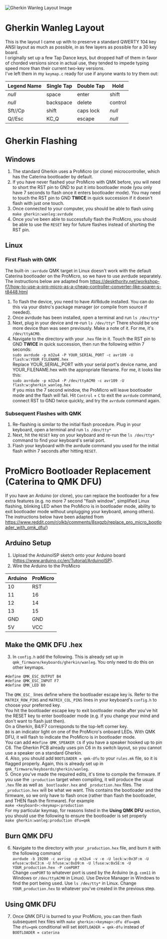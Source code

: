 ![Gherkin Wanleg Layout Image](https://i.imgur.com/nCPog2W.png)  
# Gherkin Wanleg Layout
This is the layout I came up with to preserve a standard QWERTY 104 key ANSI layout as much as possible, in as few layers as possible for a 30 key board.  
I originally set up a few Tap Dance keys, but dropped half of them in favor of chorded versions since in actual use, they tended to impede typing speed more than their current two-key versions.  
I've left them in my `keymap.c` ready for use if anyone wants to try them out:

Legend Name | Single Tap | Double Tap | Hold
--- | --- | --- | ---
*null* | space | enter | shift
*null* | backspace | delete | control
Sft//Cp | shift | caps lock | *null*
Q//Esc | KC_Q | escape | *null*

# Gherkin Flashing
## Windows
1. The standard Gherkin uses a ProMicro (or clone) microcontroller, which has the Caterina bootloader by default.
2. If you have never flashed your ProMicro with QMK before, you will need to short the RST pin to GND to put it into bootloader mode (you only have 7 seconds to flash once it enters bootloader mode). You may need to touch the RST pin to GND **TWICE** in quick succession if it doesn't flash with just one touch.  
3. Once connected to your computer, you should be able to flash using  
`make gherkin:wanleg:avrdude`  
4. Once you've been able to successfully flash the ProMicro, you should be able to use the `RESET` key for future flashes instead of shorting the RST pin.

## Linux  
### First Flash with QMK  
The built-in `:avrdude` QMK target in Linux doesn't work with the default Caterina bootloader on the ProMicro, so we have to use avrdude separately. The instructions below are adapted from https://deskthority.net/workshop-f7/how-to-use-a-pro-micro-as-a-cheap-controller-converter-like-soarer-s-t8448.html

1. To flash the device, you need to have AVRdude installed. You can do this via your distro's package manager (or compile from source if needed).
2. Once avrdude has been installed, open a terminal and run
`ls /dev/tty*`
3. Next, plug in your device and re-run `ls /dev/tty*`
There should be one more device than was seen previously. Make a note of it. For me, it's `/dev/ttyACM0`.
4. Navigate to the directory with your `.hex` file in it. Touch the RST pin to GND **TWICE** in quick succession, then run the following within 7 seconds:  
`sudo avrdude -p m32u4 -P YOUR_SERIAL_PORT -c avr109 -U flash:w:YOUR_FILENAME.hex`  
Replace YOUR_SERIAL_PORT with your serial port's device name, and YOUR_FILENAME.hex with the appropriate filename. For me, it looks like this:  
`sudo avrdude -p m32u4 -P /dev/ttyACM0 -c avr109 -U flash:w:gherkin_wanleg.hex`  
If you miss the 7 second window, the ProMicro will leave bootloader mode and the flash will fail. Hit `Control` + `C` to exit the `avrdude` command, connect RST to GND twice quickly, and try the `avrdude` command again.

### Subsequent Flashes with QMK
1. Re-flashing is similar to the initial flash procedure. Plug in your keyboard, open a terminal and run
`ls /dev/tty*`
2. Next, hit the `RESET` key on your keyboard and re-run the `ls /dev/tty*` command to find your keyboard's serial port.  
3. Flash your keyboard with the avrdude command you used for the initial flash within 7 seconds after hitting `RESET`.

# ProMicro Bootloader Replacement (Caterina to QMK DFU)
If you have an Arduino (or clone), you can replace the bootloader for a few extra features (e.g. no more 7 second "flash window", simplified Linux flashing, blinking LED when the ProMicro is in bootloader mode, ability to exit bootloader mode without unplugging your keyboard, among others).
The instructions below have been adapted from https://www.reddit.com/r/olkb/comments/8sxgzb/replace_pro_micro_bootloader_with_qmk_dfu/)
## Arduino Setup
1. Upload the ArduinoISP sketch onto your Arduino board (https://www.arduino.cc/en/Tutorial/ArduinoISP).
2. Wire the Arduino to the ProMicro

| Arduino | ProMicro |
| --- | --- |
| 10 | RST |
| 11 | 16 |
| 12 | 14 |
| 13 | 15 |
| GND | GND |
| 5V | VCC |

## Make the QMK DFU .hex
3. In `config.h` add the following. This is already set up in `qmk_firmware/keyboards/gherkin/wanleg`. You only need to do this on other keymaps.
```
#define QMK_ESC_OUTPUT B4
#define QMK_ESC_INPUT F7
#define QMK_LED B0
```
The `QMK_ESC_` lines define where the bootloader escape key is. Refer to the `MATRIX_ROW_PINS` and `MATRIX_COL_PINS` lines in your keyboard's `config.h` to choose your preferred key.  
You hit the bootloader escape key to exit bootloader mode after you've hit the RESET key to enter bootloader mode (e.g. if you change your mind and don't want to flash just then).  
On a Gherkin, B4/F7 corresponds to the top-left corner key.  
`B0` is an indicator light on one of the ProMicro's onboard LEDs. With QMK DFU, it will flash to indicate the ProMicro is in bootloader mode.  
You can add `#define QMK_SPEAKER C6` if you have a speaker hooked up to pin C6. The Gherkin PCB already uses pin C6 in its switch layout, so you cannot use a speaker on a standard Gherkin.  
4. Also, you should add `BOOTLOADER = qmk-dfu` to your `rules.mk` file, so it is flagged properly. Again, this is already set up in `qmk_firmware/keyboards/gherkin/wanleg`.  
5. Once you've made the required edits, it's time to compile the firmware. If you use the `:production` target when compiling, it will produce the usual `.hex` file as well as `_bootloader.hex` and `_production.hex` files. The `_production.hex` will be what we want. This contains the bootloader and the firmware, so we only have to flash once (rather than flash the bootloader, and THEN flash the firmware).
For example  
`make <keyboard>:<keymap>:production`  
For my particular keymap, for reasons listed in the **Using QMK DFU** section, you should use the following to ensure the bootloader is set properly  
`make gherkin:wanleg:production dfu=qmk`  

## Burn QMK DFU
6. Navigate to the directory with your `_production.hex` file, and burn it with the following command  
`avrdude -b 19200 -c avrisp -p m32u4 -v -e -U lock:w:0x3F:m -U efuse:w:0xC3:m -U hfuse:w:0xD9:m -U lfuse:w:0x5E:m -U YOUR_production.hex -P comPORT`  
Change `comPORT` to whatever port is used by the Arduino (e.g. `com11` in Windows or `/dev/ttyACM0` in Linux). Use Device Manager in Windows to find the port being used. Use `ls /dev/tty*` in Linux. Change `YOUR_production.hex` to whatever you've created in the previous step.

## Using QMK DFU
7. Once QMK DFU is burned to your ProMicro, you can then flash subsequent hex files with
`make gherkin:<keymap>:dfu dfu=qmk`  
The `dfu=qmk` conditional will set `BOOTLOADER = qmk-dfu` instead of `BOOTLOADER = caterina`  